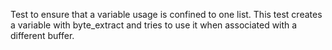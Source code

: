 Test to ensure that a variable usage is confined to one list. This test creates a variable
with byte_extract and tries to use it when associated with a different buffer.
